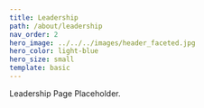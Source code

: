 ```yaml
---
title: Leadership
path: /about/leadership
nav_order: 2
hero_image: ../../../images/header_faceted.jpg
hero_color: light-blue
hero_size: small
template: basic
---
```

Leadership Page Placeholder.